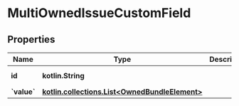 
# MultiOwnedIssueCustomField

## Properties
Name | Type | Description | Notes
------------ | ------------- | ------------- | -------------
**id** | **kotlin.String** |  |  [optional] [readonly]
**&#x60;value&#x60;** | [**kotlin.collections.List&lt;OwnedBundleElement&gt;**](OwnedBundleElement.md) |  |  [optional]



